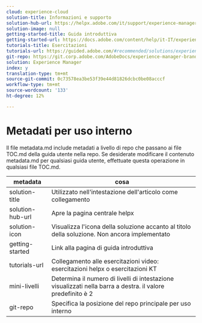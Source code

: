 ```yaml
---
cloud: experience-cloud
solution-title: Informazioni e supporto
solution-hub-url: https://helpx.adobe.com/it/support/experience-manager.html
solution-image: null
getting-started-title: Guida introduttiva
getting-started-url: https://docs.adobe.com/content/help/it-IT/experience-manager-brand-portal/using/home.html
tutorials-title: Esercitazioni
tutorials-url: https://guided.adobe.com/#recommended/solutions/experience-manager
git-repo: https://git.corp.adobe.com/AdobeDocs/experience-manager-brand-portal.it-IT
solution: Experience Manager
index: y
translation-type: tm+mt
source-git-commit: 0c73578ea3be53f39e44d81826dcbc0be08acccf
workflow-type: tm+mt
source-wordcount: '133'
ht-degree: 12%

---
```



# Metadati per uso interno

Il file metadata.md include metadati a livello di repo che passano ai file TOC.md della guida utente nella repo. Se desiderate modificare il contenuto metadata.md per qualsiasi guida utente, effettuate questa operazione in qualsiasi file TOC.md.

| metadata | cosa |
|--- |--- |
| solution-title | Utilizzato nell&#39;intestazione dell&#39;articolo come collegamento |
| solution-hub-url | Apre la pagina centrale helpx |
| solution-icon | Visualizza l&#39;icona della soluzione accanto al titolo della soluzione. Non ancora implementato |
| getting-started | Link alla pagina di guida introduttiva |
| tutorials-url | Collegamento alle esercitazioni video: esercitazioni helpx o esercitazioni KT |
| mini-livelli | Determina il numero di livelli di intestazione visualizzati nella barra a destra. il valore predefinito è 2 |
| git-repo | Specifica la posizione del repo principale per uso interno |
